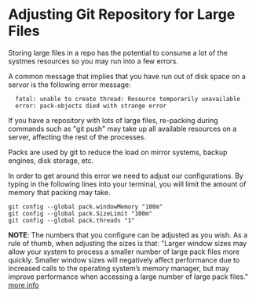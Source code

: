 # Adjusting Git Repository for Large Files

Storing large files in a repo has the potential to consume a lot of the systmes resources so you may run into a few errors.

A common message that implies that you have run out of disk space on a servor is the following error message:

  ```
    fatal: unable to create thread: Resource temporarily unavailable
    error: pack-objects died with strange error
  ```
  
If you have a repository with lots of large files, re-packing during commands such as "git push" may take up all available resources on a server, affecting the rest of the processes.

Packs are used by git to reduce the load on mirror systems, backup engines, disk storage, etc.

In order to get around this error we need to adjust our configurations. By typing in the following lines into your terminal,
you will limit the amount of memory that packing may take.

  ```
  git config --global pack.windowMemory "100m"
  git config --global pack.SizeLimit "100m"
  git config --global pack.threads "1"
  ```
  
**NOTE**: The numbers that you configure can be adjusted as you wish. As a rule of thumb, when adjusting the sizes is that:
  "Larger window sizes may allow your system to process a smaller number of large pack files more quickly. 
  Smaller window sizes will negatively affect performance due to increased calls to the operating system’s memory manager,
  but may improve performance when accessing a large number of large pack files."
  [more info](https://gforge.com/gf/project/gforge5/wiki/?pagename=Tweaking+GIT+repositories+for+large+binary+files)


